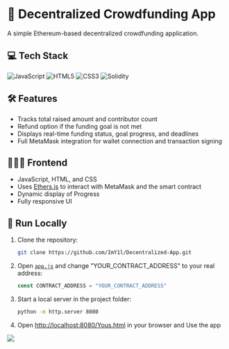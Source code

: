 # 💸 Decentralized Crowdfunding App
A simple Ethereum-based decentralized crowdfunding application.

## 💻 Tech Stack
![JavaScript](https://img.shields.io/badge/javascript-%23323330.svg?style=for-the-badge&logo=javascript&logoColor=%23F7DF1E) ![HTML5](https://img.shields.io/badge/html5-%23E34F26.svg?style=for-the-badge&logo=html5&logoColor=white) ![CSS3](https://img.shields.io/badge/css3-%231572B6.svg?style=for-the-badge&logo=css3&logoColor=white) ![Solidity](https://img.shields.io/badge/Solidity-%23363636.svg?style=for-the-badge&logo=solidity&logoColor=white)

## 🛠️ Features
- Tracks total raised amount and contributor count
- Refund option if the funding goal is not met
- Displays real-time funding status, goal progress, and deadlines
- Full MetaMask integration for wallet connection and transaction signing

## 👨🏻‍🎨 Frontend
- JavaScript, HTML, and CSS
- Uses [Ethers.js](https://docs.ethers.org/) to interact with MetaMask and the smart contract
- Dynamic display of Progress
- Fully responsive UI

## 🚀 Run Locally
1. Clone the repository:
   ```bash
   git clone https://github.com/ImY1l/Decentralized-App.git
   ```
2. Open [`app.js`](./app.js) and change "YOUR_CONTRACT_ADDRESS" to your real address:
   ```javascript
   const CONTRACT_ADDRESS = "YOUR_CONTRACT_ADDRESS"
   ```
3. Start a local server in the project folder:
   ```bash
   python -m http.server 8080
   ```
4. Open [http://localhost:8080/Yous.html](http://localhost:8080/Yous.html) in your browser and Use the app

[![](https://visitcount.itsvg.in/api?id=imy1l&icon=0&color=0)](https://visitcount.itsvg.in)
